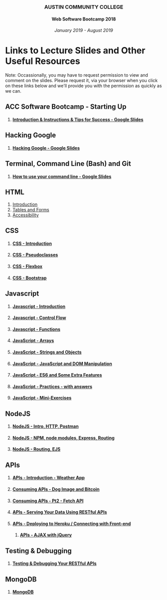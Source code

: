 <center>
 
### AUSTIN COMMUNITY COLLEGE 
#### Web Software Bootcamp 2018
###### January 2019 - August 2019

</center>


# Links to Lecture Slides and Other Useful Resources

Note: Occassionally, you may have to request permission to view and comment on the
slides.  Please request it, via your browser when you click on these links
below and we'll provide you with the permission as quickly as we can.

## ACC Software Bootcamp - Starting Up
1. #### [Introduction & Instructions & Tips for Success - Google Slides](https://docs.google.com/presentation/d/1_03vy14hWa-h5FeuAgnPPNenjwLaUehl25sCNxIU-qU/edit?usp=sharing)

## Hacking Google
1. #### [Hacking Google - Google Slides](https://docs.google.com/presentation/d/1MmQoZZrkkwWUbCMfOkYAN9GbhL24uSPRi1nrrlRs2Ss/edit?usp=sharing)

## Terminal, Command Line (Bash) and Git
1. #### [How to use your command line - Google Slides](https://docs.google.com/presentation/d/1aHMf2KJHAmOfBUqCdfKoi4jcn_JtNyvdvcdlxwdqby8/edit?usp=sharing)

## HTML
1. [Introduction](https://docs.google.com/presentation/d/1xxEMPx1q3YJlKauVuljw6M0Tim0j8Sy-zgddODUdQ2k/edit?usp=sharing)
1. [Tables and Forms](https://docs.google.com/presentation/d/18nRqe0_LlIyCrqz1BieiMhKe41sasVlqOm5WzA3CptA/edit?usp=sharing)
1. [Accessibility](https://docs.google.com/presentation/d/1wyRu7Tn37maTjTrxH8iJT8ZrbQK88_CFjG7BGvCXgz4/edit?usp=sharing)

## CSS
1. #### [CSS - Introduction](https://docs.google.com/presentation/d/1tJ4waxQygz___YDcWUr9IZIT11MqqzLD9PnnwyjD9lw/edit?usp=sharing)
1. #### [CSS - Pseudoclasses](https://docs.google.com/presentation/d/1Ii7e3At25QV3ZKd4ZJJFlz_j88rJyEIjt8NjVgymbcM/edit?usp=sharing)
1. #### [CSS - Flexbox](https://docs.google.com/presentation/d/1F1m99Et41uePiH268XIpDgYAN4_NKhI5KV_xw3wTuRM/edit?usp=sharing)
1. #### [CSS - Bootstrap](https://docs.google.com/presentation/d/1-c1fGe1ZhPXLr78D_cS347us_7dyfH_FyVMig4G_I9c/edit?usp=sharing)

## Javascript
1. #### [Javascript - Introduction](https://docs.google.com/presentation/d/1gw9glaGS1IhjWjjbxzk_mds9yG8W7uLIDkUZS-s9iBs/edit?usp=sharing)
1. #### [Javascript - Control Flow](https://docs.google.com/presentation/d/1FpOqlP3WA65skHg2DetbwQ8khcCoIHayfSZ_TsSzv9I/edit?usp=sharing)
1. #### [Javascript - Functions](https://docs.google.com/presentation/d/1F6EFq-MkJZCuV5uqzhPZYuMfz4DBxYKCNDha3kZ-Vsw/edit?usp=sharing)
1. #### [JavaScript - Arrays](https://docs.google.com/presentation/d/1i6QcQot-ZoYJgGGrjJUbmVTg66xZCT9IY69OU_6LmoE/edit?usp=sharing)
1. #### [JavaScript - Strings and Objects](https://docs.google.com/presentation/d/11RseRgfrYpPv1h0m7jYdvqIZLwPD-HsZUPssMKZhcHE/edit?usp=sharing)
1. #### [JavaScript - JavaScript and DOM Manipulation](https://docs.google.com/presentation/d/1Db6kanAOlOZZR060RjxDnxXtCknFQRnYSLVF8PwgLMs/edit?usp=sharing)
1. #### [JavaScript - ES6 and Some Extra Features](https://docs.google.com/presentation/d/1b-0-tJ2MlxN2ZeG56dBiSem8bMmVOuXD7CqW3Vg7TSE/edit?usp=sharing)
1. #### [JavaScript - Practices - with answers](https://docs.google.com/presentation/d/1HX_LBOyepb6XPwRDeWSKfxi3JjG7CLCgPzjAdb6D2sg/edit?usp=sharing)
1. #### [JavaScript - Mini-Exercises](https://docs.google.com/presentation/d/1h60sciK7wSXNTMSzBoNbxcFct_Cz8Aya35EV4ibNA5s/edit?usp=sharing)

## NodeJS
1. #### [NodeJS - Intro, HTTP, Postman](https://docs.google.com/presentation/d/1PEj8ur1PUaJpEUTmKUL3xDPy5ZfAKjWXXyNGVINgC7Q/edit?usp=sharing)
1. #### [NodeJS - NPM, node modules, Express, Routing](https://docs.google.com/presentation/d/1whYK9Oww5EdqBRdCiCHYkp-6qBVsumPmVS5tI21GYUQ/edit?usp=sharing)
1. #### [NodeJS - Routing, EJS](https://docs.google.com/presentation/d/1A1vj3-6vx9vlw3mdlvV-KrCDzcgPnjpBL3IzuInM4vs/edit?usp=sharing)

## APIs
1. #### [APIs - Introduction - Weather App](https://docs.google.com/presentation/d/1yMYeVqPawPb50p9BveL7jPfkCFXaqZ6w8SP2NzliKnk/edit?usp=sharing)
1. #### [Consuming APIs - Dog Image and Bitcoin](https://docs.google.com/presentation/d/1TpqNwlLVTzcGCJ-63aMKO0ZmmZDK8VJRZgoWHWb3d_4/edit?usp=sharing)
1. #### [Consuming APIs - Pt2 - Fetch API](https://docs.google.com/presentation/d/1wn8oLdS3l-IPUXBgZrV3DLjQD9RlS5Q8bL8Pi4yKyks/edit?usp=sharing)


1. #### [APIs - Serving Your Data Using RESTful APIs](https://docs.google.com/presentation/d/1k3Z6TLGalWqRXue83E5qMaM-voD-sglseYp16CavNK8/edit?usp=sharing)
1. #### [APIs - Deploying to Heroku / Connecting with Front-end](https://docs.google.com/presentation/d/1BDRz7KkulcCqmowE696MTuFyVetpLllLZQGMrIpoi6M/edit?usp=sharing)
    1. #### [APIs - AJAX with jQuery](https://docs.google.com/presentation/d/16vbwoWv9LHUCM5HI0shoSsWjjawZ-TB03BEIUOWDK4g/edit?usp=sharing) 


## Testing & Debugging

1. #### [Testing & Debugging Your RESTful APIs](https://docs.google.com/presentation/d/1jPt5ABOh5G68F5snzf4-HWnYDHz3FTkzB7OoikbXefs/edit?usp=sharing)


## MongoDB
1. #### [MongoDB](https://docs.google.com/presentation/d/1A1KX0-QLcEz1uXh6ZB_El-8ka87DKnjE-Zcvy7HJCP0/edit?usp=sharing)
